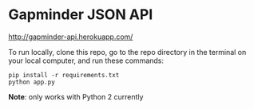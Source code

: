 # Gapminder JSON API
http://gapminder-api.herokuapp.com/

To run locally, clone this repo, go to the repo directory in the terminal on your local computer, and run these commands:

    pip install -r requirements.txt
    python app.py

**Note**: only works with Python 2 currently

